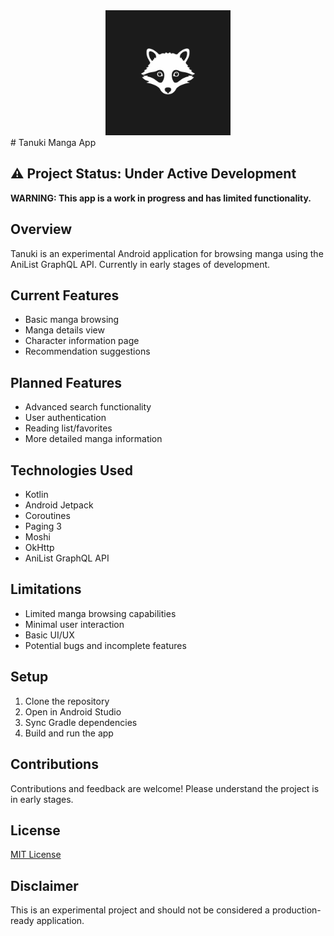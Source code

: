 <div align="center">
<a href="https://github.com/raslenabb12/Tanuki-Manga-App"><img src="./images/app_icon.png" alt="Tanuki" width="200"></a>
</div>
# Tanuki Manga App

## ⚠️ Project Status: Under Active Development

**WARNING: This app is a work in progress and has limited functionality.**

## Overview
Tanuki is an experimental Android application for browsing manga using the AniList GraphQL API. Currently in early stages of development.

## Current Features
- Basic manga browsing
- Manga details view
- Character information page
- Recommendation suggestions

## Planned Features
- Advanced search functionality
- User authentication
- Reading list/favorites
- More detailed manga information

## Technologies Used
- Kotlin
- Android Jetpack
- Coroutines
- Paging 3
- Moshi
- OkHttp
- AniList GraphQL API

## Limitations
- Limited manga browsing capabilities
- Minimal user interaction
- Basic UI/UX
- Potential bugs and incomplete features

## Setup
1. Clone the repository
2. Open in Android Studio
3. Sync Gradle dependencies
4. Build and run the app

## Contributions
Contributions and feedback are welcome! Please understand the project is in early stages.

## License
[MIT License](./LICENSE)

## Disclaimer
This is an experimental project and should not be considered a production-ready application.
